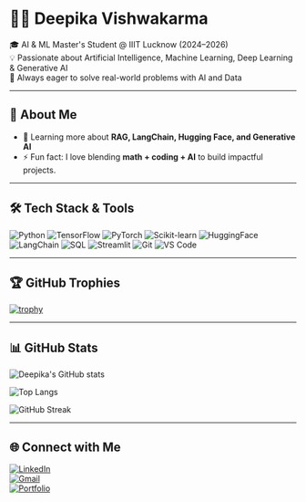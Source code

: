 # 👩‍💻 Deepika Vishwakarma  

🎓 AI & ML Master's Student @ IIIT Lucknow (2024–2026)  
💡 Passionate about Artificial Intelligence, Machine Learning, Deep Learning & Generative AI  
🚀 Always eager to solve real-world problems with AI and Data  

---

## 🌟 About Me   
- 🌱 Learning more about **RAG, LangChain, Hugging Face, and Generative AI** 
- ⚡ Fun fact: I love blending **math + coding + AI** to build impactful projects.  

---

## 🛠️ Tech Stack & Tools  

![Python](https://img.shields.io/badge/Python-3776AB?style=for-the-badge&logo=python&logoColor=white)
![TensorFlow](https://img.shields.io/badge/TensorFlow-FF6F00?style=for-the-badge&logo=tensorflow&logoColor=white)
![PyTorch](https://img.shields.io/badge/PyTorch-EE4C2C?style=for-the-badge&logo=pytorch&logoColor=white)
![Scikit-learn](https://img.shields.io/badge/Scikit--Learn-F7931E?style=for-the-badge&logo=scikit-learn&logoColor=white)
![HuggingFace](https://img.shields.io/badge/HuggingFace-FFD21E?style=for-the-badge&logo=huggingface&logoColor=black)
![LangChain](https://img.shields.io/badge/LangChain-000000?style=for-the-badge&logo=chainlink&logoColor=white)
![SQL](https://img.shields.io/badge/SQL-336791?style=for-the-badge&logo=postgresql&logoColor=white)
![Streamlit](https://img.shields.io/badge/Streamlit-FF4B4B?style=for-the-badge&logo=streamlit&logoColor=white)
![Git](https://img.shields.io/badge/Git-F05032?style=for-the-badge&logo=git&logoColor=white)
![VS Code](https://img.shields.io/badge/VS_Code-0078d7?style=for-the-badge&logo=visual%20studio%20code&logoColor=white)

---

## 🏆 GitHub Trophies  
[![trophy](https://github-profile-trophy.vercel.app/?username=deepika-vishwakarma09&theme=onedark&margin-w=15&margin-h=15)](https://github.com/ryo-ma/github-profile-trophy)

---

## 📊 GitHub Stats  

![Deepika's GitHub stats](https://github-readme-stats.vercel.app/api?username=deepika-vishwakarma09&show_icons=true&theme=radical)  

![Top Langs](https://github-readme-stats.vercel.app/api/top-langs/?username=deepika-vishwakarma09&layout=compact&theme=radical)  

![GitHub Streak](https://github-readme-streak-stats.herokuapp.com/?user=deepika-vishwakarma09&theme=radical)  
  

---

## 🌐 Connect with Me  

[![LinkedIn](https://img.shields.io/badge/LinkedIn-0A66C2?style=for-the-badge&logo=linkedin&logoColor=white)](https://linkedin.com/in/your-link)  
[![Gmail](https://img.shields.io/badge/Gmail-D14836?style=for-the-badge&logo=gmail&logoColor=white)](mailto:your-email@example.com)  
[![Portfolio](https://img.shields.io/badge/Portfolio-000000?style=for-the-badge&logo=About.me&logoColor=white)](https://your-portfolio-link.com)  
